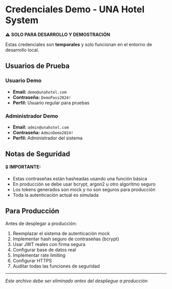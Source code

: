 # Credenciales Demo - UNA Hotel System

⚠️ **SOLO PARA DESARROLLO Y DEMOSTRACIÓN**

Estas credenciales son **temporales** y solo funcionan en el entorno de desarrollo local.

## Usuarios de Prueba

### Usuario Demo
- **Email:** `demo@unahotel.com`
- **Contraseña:** `DemoPass2024!`
- **Perfil:** Usuario regular para pruebas

### Administrador Demo
- **Email:** `admin@unahotel.com`
- **Contraseña:** `AdminDemo2024!`
- **Perfil:** Administrador del sistema

## Notas de Seguridad

🔒 **IMPORTANTE:**
- Estas contraseñas están hasheadas usando una función básica
- En producción se debe usar bcrypt, argon2 u otro algoritmo seguro
- Los tokens generados son mock y no son seguros para producción
- Toda la autenticación actual es simulada

## Para Producción

Antes de desplegar a producción:
1. Reemplazar el sistema de autenticación mock
2. Implementar hash seguro de contraseñas (bcrypt)
3. Usar JWT reales con firma segura
4. Configurar base de datos real
5. Implementar rate limiting
6. Configurar HTTPS
7. Auditar todas las funciones de seguridad

---
*Este archivo debe ser eliminado antes del despliegue a producción*
